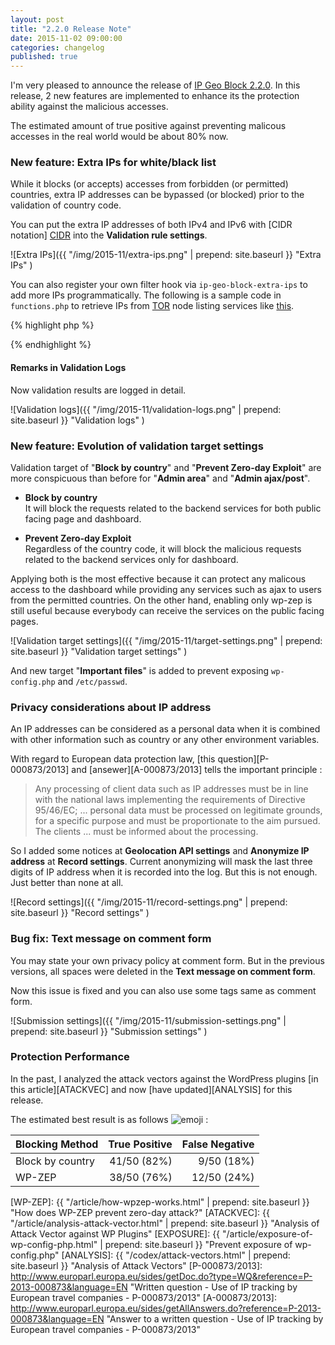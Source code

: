 ```yaml
---
layout: post
title: "2.2.0 Release Note"
date: 2015-11-02 09:00:00
categories: changelog
published: true
---
```


I'm very pleased to announce the release of [IP Geo Block 2.2.0][IP-Geo-Block].
In this release, 2 new features are implemented to enhance its the protection 
ability against the malicious accesses.

The estimated amount of true positive against preventing malicous accesses in 
the real world would be about 80% now.

<!--more-->

### New feature: Extra IPs for white/black list ###

While it blocks (or accepts) accesses from forbidden (or permitted) countries, 
extra IP addresses can be bypassed (or blocked) prior to the validation of 
country code.

You can put the extra IP addresses of both IPv4 and IPv6 with [CIDR notation]
[CIDR] into the **Validation rule settings**.

![Extra IPs]({{ "/img/2015-11/extra-ips.png" | prepend: site.baseurl }}
 "Extra IPs"
)

You can also register your own filter hook via `ip-geo-block-extra-ips` to add 
more IPs programmatically. The following is a sample code in `functions.php` 
to retrieve IPs from [TOR][TOR] node listing services like [this][PIKE].

{% highlight php %}
<?php
define( 'MY_EXTRA_IPS_LIST', 'my_extra_ips_list' );
define( 'MY_EXTRA_IPS_CRON', 'my_extra_ips_cron' );
function my_extra_ips_get() {
    $list = json_decode(
        @file_get_contents( 'http://pike.hqpeak.com/api/free.php' ),
        TRUE // convert object to array
    );

    //  keep the list in the cache (matching 0.2msec)
    if ( is_array( $list ) ) {
        $list = implode( ',', $list );
        set_transient( MY_EXTRA_IPS_LIST, $list, DAY_IN_SECONDS );
    }

    if ( ! wp_next_scheduled( MY_EXTRA_IPS_CRON ) )
        wp_schedule_single_event( time() + HOUR_IN_SECONDS, MY_EXTRA_IPS_CRON );

    return $list;
}
function my_extra_ips_hook( $extra_ips, $hook ) {
    // restrict the target hook
    if ( in_array( $hook, array( 'xmlrpc', 'login' ) ) ) {
        $list = get_transient( MY_EXTRA_IPS_LIST );

        // if the list does not exist, then update
        if ( ! $list )
            $list = my_extra_ips_get();

        $extra_ips['black_list'] .= ( $extra_ips['black_list'] ? ',' : '' ) . $list;
    }

    return $extra_ips;
}
add_action( MY_EXTRA_IPS_CRON, 'my_extra_ips_get' );
add_filter( 'ip-geo-block-extra-ips', 'my_extra_ips_hook', 10, 2 );
?>
{% endhighlight %}

<!-- bug? -->
<div>
</div>

#### Remarks in Validation Logs ####

Now validation results are logged in detail.

![Validation logs]({{ "/img/2015-11/validation-logs.png" | prepend: site.baseurl }}
 "Validation logs"
)

### New feature: Evolution of validation target settings ###

Validation target of "**Block by country**" and "**Prevent Zero-day Exploit**" 
are more conspicuous than before for "**Admin area**" and "**Admin ajax/post**".

- **Block by country**  
  It will block the requests related to the backend services for both public 
  facing page and dashboard.

- **Prevent Zero-day Exploit**  
  Regardless of the country code, it will block the malicious requests related 
  to the backend services only for dashboard.

Applying both is the most effective because it can protect any malicous access 
to the dashboard while providing any services such as ajax to users from the 
permitted countries. On the other hand, enabling only wp-zep is still useful 
because everybody can receive the services on the public facing pages.

![Validation target settings]({{ "/img/2015-11/target-settings.png" | prepend: site.baseurl }}
 "Validation target settings"
)

And new target "**Important files**" is added to prevent exposing 
`wp-config.php` and `/etc/passwd`.

### Privacy considerations about IP address ###

An IP addresses can be considered as a personal data when it is combined with 
other information such as country or any other environment variables.

With regard to European data protection law, [this question][P-000873/2013] 
and [ansewer][A-000873/2013] tells the important principle :

> Any processing of client data such as IP addresses must be in line with 
> the national laws implementing the requirements of Directive 95/46/EC; ... 
> personal data must be processed on legitimate grounds, for a specific 
> purpose and must be proportionate to the aim pursued. The clients ... must 
> be informed about the processing.

So I added some notices at **Geolocation API settings** and **Anonymize IP 
address** at **Record settings**. Current anonymizing will mask the last three 
digits of IP address when it is recorded into the log. But this is not enough.
Just better than none at all.

![Record settings]({{ "/img/2015-11/record-settings.png" | prepend: site.baseurl }}
 "Record settings"
)

### Bug fix: Text message on comment form ###

You may state your own privacy policy at comment form. But in the previous 
versions, all spaces were deleted in the **Text message on comment form**.

Now this issue is fixed and you can also use some tags same as comment form.

![Submission settings]({{ "/img/2015-11/submission-settings.png" | prepend: site.baseurl }}
 "Submission settings"
)

### Protection Performance ###

In the past, I analyzed the attack vectors against the WordPress plugins 
[in this article][ATACKVEC] and now [have updated][ANALYSIS] for this release.

The estimated best result is as follows <span class="emoji">
![emoji](https://assets-cdn.github.com/images/icons/emoji/metal.png)
</span> :

| Blocking Method  | True Positive  | False Negative |
|:-----------------|---------------:|---------------:|
| Block by country |    41/50 (82%) |     9/50 (18%) |
| WP-ZEP           |    38/50 (76%) |    12/50 (24%) |

[IP-Geo-Block]: https://wordpress.org/plugins/ip-geo-block/ "WordPress › IP Geo Block « WordPress Plugins"
[TOR]: https://www.torproject.org/ "Tor Project: Anonymity Online"
[DAN]: https://www.dan.me.uk/tornodes "TOR Node List"
[CIDR]: https://en.wikipedia.org/wiki/Classless_Inter-Domain_Routing "Classless Inter-Domain Routing - Wikipedia, the free encyclopedia"
[PIKE]: http://pike.hqpeak.com/ "Pike - HQPeAk"
[WP-ZEP]: {{ "/article/how-wpzep-works.html" | prepend: site.baseurl }} "How does WP-ZEP prevent zero-day attack?"
[ATACKVEC]: {{ "/article/analysis-attack-vector.html" | prepend: site.baseurl }} "Analysis of Attack Vector against WP Plugins"
[EXPOSURE]: {{ "/article/exposure-of-wp-config-php.html" | prepend: site.baseurl }} "Prevent exposure of wp-config.php"
[ANALYSIS]: {{ "/codex/attack-vectors.html" | prepend: site.baseurl }} "Analysis of Attack Vectors"
[P-000873/2013]: http://www.europarl.europa.eu/sides/getDoc.do?type=WQ&reference=P-2013-000873&language=EN "Written question - Use of IP tracking by European travel companies - P-000873/2013"
[A-000873/2013]: http://www.europarl.europa.eu/sides/getAllAnswers.do?reference=P-2013-000873&language=EN "Answer to a written question - Use of IP tracking by European travel companies - P-000873/2013"
